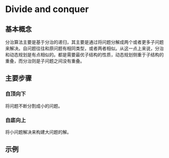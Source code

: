 # Divide and conquer

## 基本概念

分治算法主要是基于分治的递归，其主要是通过将问题分解成两个或者更多子问题来解决。自问题往往和原问题有相同类型，或者两者相似。从这一点上来说，分治和动态规划是有点相似的。都是需要最优子结构的性质，动态规划侧重于子结构的重叠，而分治则是子问题之间没有重叠。

## 主要步骤

### 自顶向下

将问题不断分割成小的问题。

### 自底向上

将小问题解决来构建大问题的解。

## 示例

